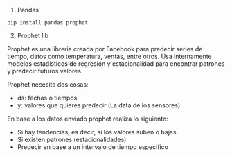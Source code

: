 1. Pandas

```
pip install pandas prophet
```

2. Prophet lib

Prophet es una libreria creada por Facebook para predecir series de tiempo, datos como temperatura, ventas, entre otros. 
Usa internamente modelos estadísticos de regresión y estacionalidad para encontrar patrones y predecir futuros valores.

Prophet necesita dos cosas:

   * ds: fechas o tiempos
   * y: valores que quieres predecir (La data de los sensores)

En base a los datos enviado prophet realiza lo siguiente:

   * Si hay tendencias, es decir, si los valores suben o bajas.
   * Si existen patrones (estacionalidades)
   * Predecir en base a un intervalo de tiempo especifico